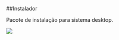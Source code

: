 ##Instalador


Pacote de instalação para sistema desktop.

![](http://marcosjunior.hol.es/sistema-web/tela-ins.jpg)


